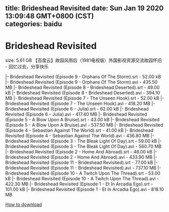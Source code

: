 
title: Brideshead Revisited
date: Sun Jan 19 2020 13:09:48 GMT+0800 (CST)    
categories: baidu
---

# Brideshead Revisited
size: 5.61 GB
 【百度云】故园风雨后（1981电视版）外国影视资源交流故园怀旧 - 回忆过去，分享快乐
 
|- Brideshead Revisited (Episode 9 - Orphans Of The Storm).srt - 52.00 kB
|- Brideshead Revisited (Episode 9 - Orphans Of The Storm).avi - 435.50 MB
|- Brideshead Revisited (Episode 8 - Brideshead Deserted).srt - 49.00 kB
|- Brideshead Revisited (Episode 8 - Brideshead Deserted).avi - 394.10 MB
|- Brideshead Revisited (Episode 7 - The Unseen Hook).srt - 52.00 kB
|- Brideshead Revisited (Episode 7 - The Unseen Hook).avi - 418.20 MB
|- Brideshead Revisited (Episode 6 - Julia).srt - 62.00 kB
|- Brideshead Revisited (Episode 6 - Julia).avi - 417.40 MB
|- Brideshead Revisited (Episode 5 - A Blow Upon A Bruise).srt - 43.00 kB
|- Brideshead Revisited (Episode 5 - A Blow Upon A Bruise).avi - 537.50 MB
|- Brideshead Revisited (Episode 4 - Sebastian Against The World).srt - 41.00 kB
|- Brideshead Revisited (Episode 4 - Sebastian Against The World).avi - 436.80 MB
|- Brideshead Revisited (Episode 3 - The Bleak Light Of Day).srt - 59.00 kB
|- Brideshead Revisited (Episode 3 - The Bleak Light Of Day).avi - 560.70 MB
|- Brideshead Revisited (Episode 2 - Home And Abroad).srt - 48.00 kB
|- Brideshead Revisited (Episode 2 - Home And Abroad).avi - 433.90 MB
|- Brideshead Revisited (Episode 11 - Brideshead Revisited).srt - 77.00 kB
|- Brideshead Revisited (Episode 11 - Brideshead Revisited).avi - 737.10 MB
|- Brideshead Revisited (Episode 10 - A Twitch Upon The Thread).srt - 53.00 kB
|- Brideshead Revisited (Episode 10 - A Twitch Upon The Thread).avi - 422.30 MB
|- Brideshead Revisited (Episode 1 - Et In Arcadia Ego).srt - 101.00 kB
|- Brideshead Revisited (Episode 1 - Et In Arcadia Ego).avi - 818.10 MB

[How to download](https://bpcam.bemobtrk.com/go/2ceec3aa-1ca2-46d6-b9ff-aaa5c184517c?jno=259)